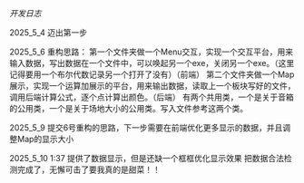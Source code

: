 *开发日志*

2025_5_4
迈出第一步

2025_5_6
重构思路：
第一个文件夹做一个Menu交互，实现一个交互平台，用来输入数据，写出数据在一个文件中，可以唤起另一个exe，关闭另一个exe。（这里记得要用一个布尔代数记录另一个打开了没有）（前端）
第二个文件夹做一个Map展示，实现一个运算加展示的平台，用来输出数据，读取上一个板块写好的文件，调用后端计算公式，逐个点计算出颜色。（后端）
有两个共用类，一个是关于音箱的公用类，一个是关于场地大小的公用类。写入文件参考这两个类。

2025_5_9
提交6号重构的思路，下一步需要在前端优化更多显示的数据，并且调整Map的显示大小

2025_5_10
1:37 提供了数据显示，但是还缺一个框框优化显示效果
把数据合法检测完成了，无懈可击了要我真的是甜菜！！